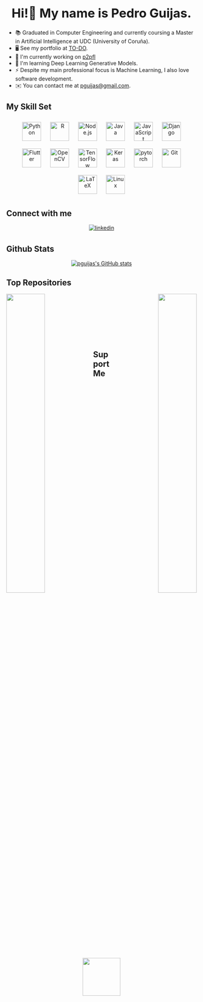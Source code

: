 ### <div align="center"><h1>Hi!👋 My name is Pedro Guijas.</h1></div>  

* 📚 Graduated in Computer Engineering and currently coursing a Master in Artificial Intelligence at UDC (University of Coruña).
* 🖥️  See my portfolio at [TO-DO](http://todo.com).
* 🚀  I'm currently working on [p2pfl](http://github.com/pguijas/p2pfl)
* 🧠  I'm learning Deep Learning Generative Models.
* ⚡  Despite my main professional focus is Machine Learning, I also love software development.
* ✉️  You can contact me at [pguijas@gmail.com](mailto:pguijas@gmail.com).

## My Skill Set  

<div align="center">  
    <a href="https://www.python.org/" target="_blank"><img style="margin: 10px" src="https://profilinator.rishav.dev/skills-assets/python-original.svg" alt="Python" height="50" /></a>  
    <a href="https://www.r-project.org/" target="_blank"><img style="margin: 10px" src="https://profilinator.rishav.dev/skills-assets/r.svg" alt="R" height="50" /></a>  
    <a href="https://nodejs.org/" target="_blank"><img style="margin: 10px" src="https://profilinator.rishav.dev/skills-assets/nodejs-original-wordmark.svg" alt="Node.js" height="50" /></a>  
    <a href="https://www.java.com/" target="_blank"><img style="margin: 10px" src="https://profilinator.rishav.dev/skills-assets/java-original-wordmark.svg" alt="Java" height="50" /></a>  
    <a href="https://www.javascript.com/" target="_blank"><img style="margin: 10px" src="https://profilinator.rishav.dev/skills-assets/javascript-original.svg" alt="JavaScript" height="50" /></a>  
    <a href="https://www.djangoproject.com/" target="_blank"><img style="margin: 10px" src="https://profilinator.rishav.dev/skills-assets/django-original.svg" alt="Django" height="50" /></a>  
    <a href="https://flutter.dev/" target="_blank"><img style="margin: 10px" src="https://profilinator.rishav.dev/skills-assets/flutterio-icon.svg" alt="Flutter" height="50" /></a>  
    <a href="https://opencv.org/" target="_blank"><img style="margin: 10px" src="https://profilinator.rishav.dev/skills-assets/opencv-icon.svg" alt="OpenCV" height="50" /></a>  
    <a href="https://www.tensorflow.org/" target="_blank"><img style="margin: 10px" src="https://profilinator.rishav.dev/skills-assets/tensorflow-icon.svg" alt="TensorFlow" height="50" /></a>  
    <a href="https://keras.io/" target="_blank"><img style="margin: 10px" src="https://profilinator.rishav.dev/skills-assets/keras.png" alt="Keras" height="50" /></a>  
    <a href="https://pytorch.org/" target="_blank"><img style="margin: 10px" src="https://profilinator.rishav.dev/skills-assets/pytorch-icon.svg" alt="pytorch" height="50" /></a>  
    <a href="https://github.com/" target="_blank"><img style="margin: 10px" src="https://profilinator.rishav.dev/skills-assets/git-scm-icon.svg" alt="Git" height="50" /></a>  
    <a href="https://www.latex-project.org/" target="_blank"><img style="margin: 10px" src="https://profilinator.rishav.dev/skills-assets/latex.png" alt="LaTeX" height="50" /></a>  
    <a href="https://www.linux.org/" target="_blank"><img style="margin: 10px" src="https://profilinator.rishav.dev/skills-assets/linux-original.svg" alt="Linux" height="50" /></a>  
</div>

</td></tr></table>  

## Connect with me

<div align="center">
    <a href="https://linkedin.com/in/pguijas" target="_blank">
        <img src=https://img.shields.io/badge/linkedin-%231E77B5.svg?&style=for-the-badge&logo=linkedin&logoColor=white alt=linkedin style="margin-bottom: 5px;" />
    </a>  
</div>  

## Github Stats  

<div align="center">
    <a href="http://www.github.com/pguijas">
        <img src="https://github-readme-stats.vercel.app/api?username=pguijas&show_icons=true&hide=&count_private=true&title_color=0891b2&text_color=ffffff&icon_color=0891b2&bg_color=1c1917&hide_border=true&show_icons=true" alt="pguijas's GitHub stats" />
    </a>
</div>  

## Top Repositories

<div width="100%" align="center">
    <a href="https://github.com/pguijas/p2pfl" align="left"><img align="left" width="45%" src="https://github-readme-stats.vercel.app/api/pin/?username=pguijas&repo=p2pfl&title_color=0891b2&text_color=ffffff&icon_color=0891b2&bg_color=1c1917&hide_border=true&locale=en" /></a><a href="https://github.com/pguijas/artiluxio" align="right"><img align="right" width="45%" src="https://github-readme-stats.vercel.app/api/pin/?username=pguijas&repo=artiluxio&title_color=0891b2&text_color=ffffff&icon_color=0891b2&bg_color=1c1917&hide_border=true&locale=en" /></a>
</div>
<br/><br/><br/><br/><br/><br/><br/>

## Support Me

<div align="center">
    <a href="https://www.buymeacoffee.com/pguijas">
        <img src="https://cdn.buymeacoffee.com/buttons/v2/default-yellow.png" width="100" />
    </a>
</div>
